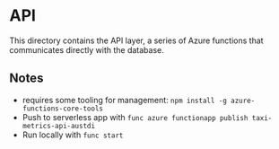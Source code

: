 
# API

This directory contains the API layer, a series of Azure functions that communicates directly with the database.

## Notes

- requires some tooling for management: `npm install -g azure-functions-core-tools`
- Push to serverless app with `func azure functionapp publish taxi-metrics-api-austdi`
- Run locally with `func start`
